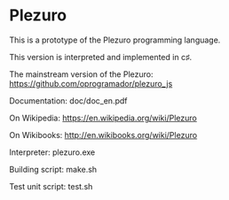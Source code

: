 Plezuro
====

This is a prototype of the Plezuro programming language.

This version is interpreted and implemented in c♯.

The mainstream version of the Plezuro: https://github.com/oprogramador/plezuro_js

Documentation: doc/doc_en.pdf

On Wikipedia: https://en.wikipedia.org/wiki/Plezuro

On Wikibooks: http://en.wikibooks.org/wiki/Plezuro

Interpreter: plezuro.exe

Building script: make.sh

Test unit script: test.sh
